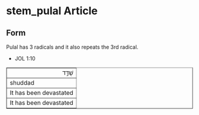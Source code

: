 # stem_pulal Article

## Form
Pulal has 3 radicals and it also repeats the 3rd radical. 

* JOL 1:10
<table border="1" class="docutils">
<colgroup>
<col width="100%" />
</colgroup>
<tbody valign="top">
<tr class="row-odd" align="right"><td>שֻׁדַּ֣ד</td>
</tr>
<tr class="row-even"><td>shuddad</td>
</tr>
<tr class="row-odd"><td>It has been devastated</td>
</tr>
<tr class="row-even"><td>It has been devastated</td>
</tr>
</tbody>
</table>
